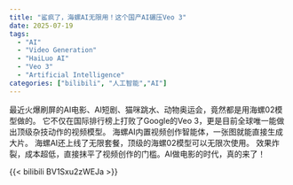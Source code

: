 ```yaml
---
title: "鲨疯了，海螺AI无限用！这个国产AI碾压Veo 3"
date: 2025-07-19
tags:
  - "AI"
  - "Video Generation"
  - "HaiLuo AI"
  - "Veo 3"
  - "Artificial Intelligence"
categories: ["bilibili", "人工智能","AI"]
---
```


最近火爆刷屏的AI电影、AI短剧、猫咪跳水、动物奥运会，竟然都是用海螺02模型做的。 
它不仅在国际排行榜上打败了Google的Veo 3，更是目前全球唯一能做出顶级杂技动作的视频模型。
海螺AI内置视频创作智能体，一张图就能直接生成大片。 
海螺AI还上线了无限套餐，顶级的海螺02模型可以无限次使用。 
效果炸裂，成本超低，直接抹平了视频创作的门槛。AI做电影的时代，真的来了！

{{< bilibili BV1Sxu2zWEJa >}}